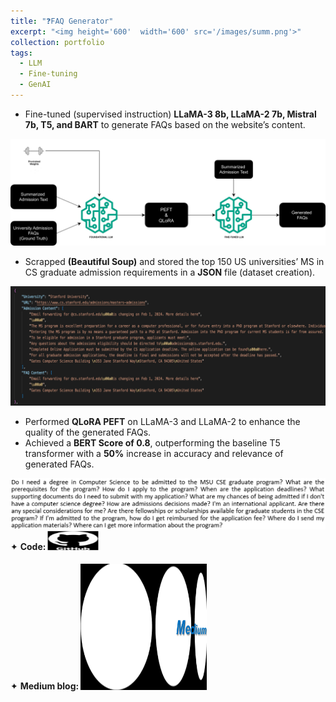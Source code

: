 ```yaml
---
title: "❓FAQ Generator"
excerpt: "<img height='600'  width='600' src='/images/summ.png'>"
collection: portfolio
tags: 
  - LLM
  - Fine-tuning
  - GenAI
---
```


* Fine-tuned (supervised instruction) **LLaMA-3 8b, LLaMA-2 7b, Mistral 7b, T5, and BART** to generate FAQs based on the website’s content.

<img src="/images/LLMwei.png" style="cursor: crosshair;">

* Scrapped **(Beautiful Soup)** and stored the top 150 US universities’ MS in CS graduate admission requirements in a **JSON** file (dataset creation).

<img src="/images/faqjs.png" style="cursor: crosshair;">

* Performed **QLoRA PEFT** on LLaMA-3 and LLaMA-2 to enhance the quality of the generated FAQs.
* Achieved a **BERT Score of 0.8**, outperforming the baseline T5 transformer with a **50%** increase in accuracy and relevance of generated FAQs.

<img src="/images/qllama3.png" style="cursor: crosshair;">

<div class="flexcontainer">
  <div>
        <span>✦ <strong>Code:</strong></span> <a href="https://github.com/SudarshanaSRao/CSCI-499_final_project" target="_blank" onclick="trackOutboundLink(this);">
      <img class="pulse" height="30px" src="/images/github-logo-git-hub-icon-with-text-on-white-and-black-background-free-vector.jpg" width="80px">
    </a>
  </div>
</div>

<div class="flexcontainer">
  <div>
        <span>✦ <strong>Medium blog:</strong></span> <a href="https://medium.com/@sudarshanasrao/faq-generation-using-large-language-models-88746c9381a6" target="_blank" onclick="trackOutboundLink(this);">
      <img class="pulse" height="200px" src="/images/unmanned.png" width="200px">
    </a>
  </div>
</div>
<style>
  .flexcontainer {
    display: flex;
    align-items: center;
    margin-bottom: 20px; /* Adjust the value as needed */  
  }
@keyframes pulse {
  0% {
    transform: scale(1);
  }
  50% {
    transform: scale(1.05);
  }
  100% {
    transform: scale(1);
  }
}
.pulse {
  animation: pulse 2s infinite ease-in-out;
}
</style>

<!-- This is an item in your portfolio. It can be have images or nice text. If you name the file .md, it will be parsed as markdown. If you name the file .html, it will be parsed as HTML.  -->
